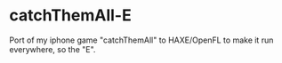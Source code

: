 catchThemAll-E
==============

Port of my iphone game "catchThemAll" to HAXE/OpenFL to make it run everywhere, so the "E".

